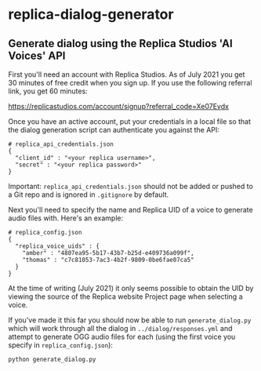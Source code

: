 # replica-dialog-generator

Generate dialog using the Replica Studios 'AI Voices' API
---------------------------------------------------------

First you'll need an account with Replica Studios. As of July 2021 you get
30 minutes of free credit when you sign up. If you use the following referral
link, you get 60 minutes:

https://replicastudios.com/account/signup?referral_code=Xe07Evdx

Once you have an active account, put your credentials in a local file so that
the dialog generation script can authenticate you against the API:

```
# replica_api_credentials.json
{
  "client_id" : "<your replica username>",
  "secret" : "<your replica password>"
}
```

Important: `replica_api_credentials.json` should not be added or pushed to a
Git repo and is ignored in `.gitignore` by default.

Next you'll need to specify the name and Replica UID of a voice to generate
audio files with. Here's an example:

```
# replica_config.json
{
  "replica_voice_uids" : {
    "amber" : "4807ea95-5b17-43b7-b25d-e409736a099f",
    "thomas" : "c7c81053-7ac3-4b2f-9809-0be6fae07ca5"
  }
}
```

At the time of writing (July 2021) it only seems possible to obtain the UID
by viewing the source of the Replica website Project page when selecting
a voice.

If you've made it this far you should now be able to run `generate_dialog.py`
which will work through all the dialog in `../dialog/responses.yml` and attempt
to generate OGG audio files for each (using the first voice you specify in
  `replica_config.json`):

```
python generate_dialog.py
```
